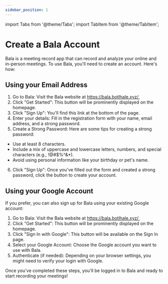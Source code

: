 ```yaml
---
sidebar_position: 1
---
```


import Tabs from '@theme/Tabs';
import TabItem from '@theme/TabItem';

# Create a Bala Account

Bala is a meeting record app that can record and analyze your online and in-person meetings. To use Bala, you'll need to create an account. Here's how:


## Using your Email Address

1. Go to Bala: Visit the Bala website at https://bala.botlhale.xyz/ 
2. Click "Get Started": This button will be prominently displayed on the homepage.
3. Click "Sign Up": You'll find this link at the bottom of the page.
4. Enter your details: Fill in the registration form with your name, email address, and a strong password.
5. Create a Strong Password: Here are some tips for creating a strong password:

- Use at least 8 characters.
- Include a mix of uppercase and lowercase letters, numbers, and special characters (e.g., !@#$%^&*).
- Avoid using personal information like your birthday or pet's name.
6. Click "Sign Up": Once you've filled out the form and created a strong password, click the button to create your account.


## Using your Google Account

If you prefer, you can also sign up for Bala using your existing Google account:

1. Go to Bala: Visit the Bala website at https://bala.botlhale.xyz/ 
2. Click "Get Started": This button will be prominently displayed on the homepage.
3. Click "Sign In with Google": This button will be available on the Sign In page.
4. Select your Google Account: Choose the Google account you want to use with Bala.
5. Authenticate (if needed): Depending on your browser settings, you might need to verify your login with Google.

Once you've completed these steps, you'll be logged in to Bala and ready to start recording your meetings!
